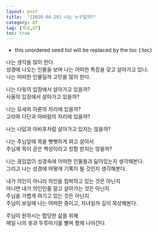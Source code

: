 ```yaml
---
layout: post
title:  "[2020-04-29] 나는 누구일까?"
category: QT
tag: [묵상,QT]
toc: true
---
```

* this unordered seed list will be replaced by the toc
{:toc}

나는 생각을 많이 한다.<br/>
성경에 나오는 인물을 보며 나는 어떠한 특징을 갖고 살아가고 있나.<br/>
나는 어떠한 인물일까 고민을 많이 한다.<br/>

나는 다윗의 입장에서 살아가고 있을까? <br/>
사울의 입장에서 살아가고 있을까?<br/>

나는 모세와 아론의 자리에 있을까?<br/>
고라와 다단과 아비람의 자리에 있을까?<br/>

나는 나답과 아비후처럼 살아가고 있지는 않을까?<br/>

나는 주님앞에 목을 뻣뻣하게 펴고 살아서<br/>
주님께 목이 곧은 백성이라고 칭함 받지는 않을까?<br/>

나는 끊임없이 성경속에 어떠한 인물들과 닮아있는지 생각해본다.<br/>
그리고 나는 성경에 어떻게 기록이 될 것인지 생각해본다.<br/>

내가 의인이 아니라 의인을 핍박하고 있는 것은 아닌지<br/>
아니면 내가 의인인줄 알고 살아가는 것은 아닌지<br/>
주님을 가볍게 여기고 있는 것은 아닌지<br/>
주님이 보실때 나는 어떠한 종이고, 자녀일까 깊이 묵상해본다.<br/>
 
주님이 원하시는 합당한 삶을 위해<br/>
매일 나의 옷과 두루마기를 빨며 함께 나아간다.<br/>
